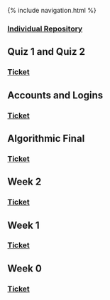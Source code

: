 {% include navigation.html %}


### [Individual Repository](https://github.com/TimL1n/TimTestTime)

## Quiz 1 and Quiz 2
### [Ticket](https://github.com/TimL1n/TimTestTime/issues/8)

## Accounts and Logins
### [Ticket](https://github.com/TimL1n/TimTestTime/issues/6)

## Algorithmic Final
### [Ticket](https://github.com/TimL1n/TimTestTime/issues/5)

## Week 2
### [Ticket](https://github.com/TimL1n/TimTestTime/issues/3)

## Week 1
### [Ticket](https://github.com/TimL1n/TimTestTime/issues/2)

## Week 0
### [Ticket](https://github.com/TimL1n/TimTestTime/issues/1)
